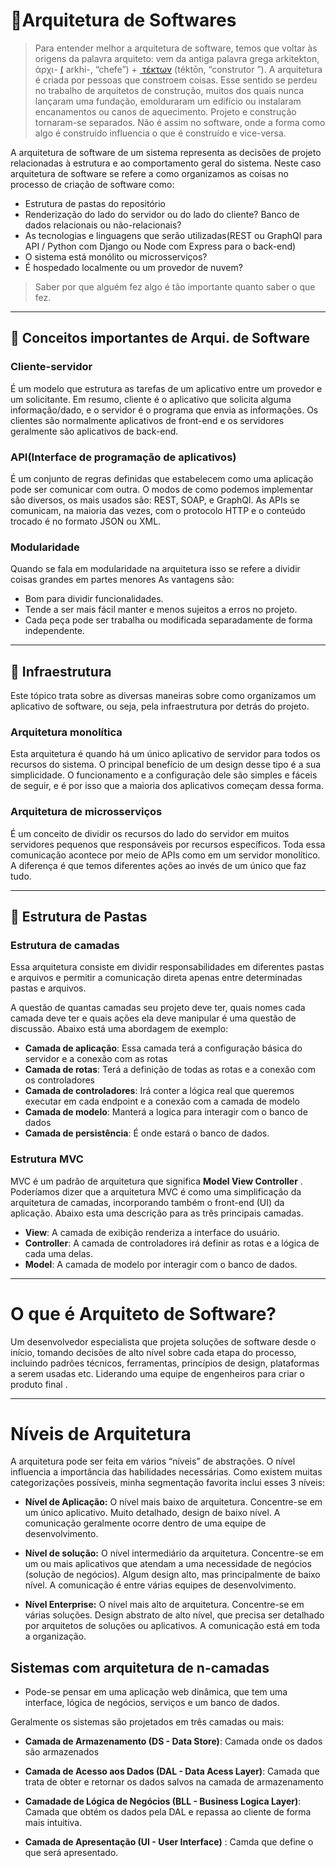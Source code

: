 # 📐Arquitetura de Softwares

> Para entender melhor a arquitetura de software, temos que voltar às origens da palavra arquiteto: vem da antiga palavra grega arkitekton, ἀρχι- [(](https://en.wiktionary.org/wiki/ἀρχι-#Ancient_Greek) arkhi-, “chefe”) + [‎ τέκτων](https://en.wiktionary.org/wiki/τέκτων#Ancient_Greek) (téktōn, “construtor ”). A arquitetura é criada por pessoas que constroem coisas. Esse sentido se perdeu no trabalho de arquitetos de construção, muitos dos quais nunca lançaram uma fundação, emolduraram um edifício ou instalaram encanamentos ou canos de aquecimento. Projeto e construção tornaram-se separados. Não é assim no software, onde a forma como algo é construído influencia o que é construído e vice-versa.

A arquitetura de software de um sistema representa as decisões de projeto relacionadas à estrutura e ao comportamento geral do sistema.
Neste caso arquitetura de software se refere a como organizamos as coisas no processo de criação de software como:

- Estrutura de pastas do repositório 
- Renderização do lado do servidor ou do lado do cliente? Banco de dados relacionais ou não-relacionais?
- As tecnologias e linguagens que serão utilizadas(REST ou GraphQl para API / Python com Django ou Node com Express para o back-end)
- O sistema está monólito ou microsserviços?
- É hospedado localmente ou um provedor de nuvem?

> Saber por que alguém fez algo é tão importante quanto saber o que fez.

------



## 🧪 Conceitos importantes de Arqui. de Software

### Cliente-servidor

É um modelo que estrutura as tarefas de um aplicativo entre um provedor e um solicitante. Em resumo, cliente é o aplicativo que solicita alguma informação/dado, e o servidor é o programa que envia as informações.
Os clientes são normalmente aplicativos de front-end e os servidores geralmente são aplicativos de back-end.

### API(Interface de programação de aplicativos)

É um conjunto de regras definidas que estabelecem como uma aplicação pode ser comunicar com outra. O modos de como podemos implementar são diversos, os mais usados são: REST, SOAP, e GraphQl.
As APIs se comunicam, na maioria das vezes, com o protocolo HTTP e o conteúdo trocado é no formato JSON ou XML.

### Modularidade

Quando se fala em modularidade na arquitetura isso se refere a dividir coisas grandes em partes menores
As vantagens são:

- Bom para dividir funcionalidades.
- Tende a ser mais fácil manter e menos sujeitos a erros no projeto.
- Cada peça pode ser trabalha ou modificada separadamente de forma independente.

------

## 🧱 Infraestrutura 

Este tópico trata sobre as diversas maneiras sobre como organizamos um aplicativo de software, ou seja, pela infraestrutura por detrás do projeto.

### Arquitetura monolítica

Esta arquitetura é quando há um único aplicativo de servidor para todos os recursos do sistema. O principal benefício de um design desse tipo é a sua simplicidade. O funcionamento e a configuração dele são simples e fáceis de seguir, e é por isso que a maioria dos aplicativos começam dessa forma.

### Arquitetura de  microsserviços

É um conceito de dividir os recursos do lado do servidor em muitos servidores pequenos que responsáveis por recursos específicos. Toda essa comunicação acontece por meio de APIs como em um servidor monolítico. A diferença é que temos diferentes ações ao invés de um único que faz tudo.

------

## 📁 Estrutura de Pastas

### Estrutura de camadas

Essa arquitetura consiste em dividir responsabilidades em diferentes pastas e arquivos e permitir a comunicação direta apenas entre determinadas pastas e arquivos.

A questão de quantas camadas seu projeto deve ter, quais nomes cada camada deve ter e quais ações ela deve manipular é uma questão de discussão. Abaixo está uma abordagem de exemplo:

- **Camada de aplicação**: Essa camada terá a configuração básica do servidor e a conexão com as rotas
- **Camada de rotas**: Terá a definição de todas as rotas e a conexão com os controladores 
- **Camada de controladores**: Irá conter a lógica real que queremos executar em cada endpoint e a conexão com a camada de modelo
- **Camada de modelo**: Manterá a logica para interagir com o banco de dados
- **Camada de persistência**: É onde estará o banco de dados.

### Estrutura MVC

MVC é um padrão de arquitetura que significa **Model View Controller** . Poderíamos dizer que a arquitetura MVC é como uma simplificação da arquitetura de camadas, incorporando também o front-end (UI) da aplicação. Abaixo esta uma descrição para as três principais camadas.

- **View**: A camada de exibição renderiza a interface do usuário.
- **Controller**: A camada de controladores irá definir as rotas e a lógica de cada uma delas.
- **Model**: A camada de modelo por interagir com o banco de dados.

------

# O que é Arquiteto de Software?

Um desenvolvedor especialista que projeta soluções de software desde o início, tomando decisões de alto nível sobre cada etapa do processo, incluindo padrões técnicos, ferramentas, princípios de design, plataformas a serem usadas etc. Liderando uma equipe de engenheiros para criar o produto final .

------

# Níveis de Arquitetura

A arquitetura pode ser feita em vários “níveis” de abstrações. O nível influencia a importância das habilidades necessárias. Como existem muitas categorizações possíveis, minha segmentação favorita inclui esses 3 níveis:

- **Nível de Aplicação:** O nível mais baixo de arquitetura. Concentre-se em um único aplicativo. Muito detalhado, design de baixo nível. A comunicação geralmente ocorre dentro de uma equipe de desenvolvimento.

- **Nível de solução:** O nível intermediário da arquitetura. Concentre-se em um ou mais aplicativos que atendam a uma necessidade de negócios (solução de negócios). Algum design alto, mas principalmente de baixo nível. A comunicação é entre várias equipes de desenvolvimento.

- **Nível Enterprise:** O nível mais alto de arquitetura. Concentre-se em várias soluções. Design abstrato de alto nível, que precisa ser detalhado por arquitetos de soluções ou aplicativos. A comunicação está em toda a organização.

  

## Sistemas com arquitetura de n-camadas

- Pode-se pensar em uma aplicação web dinâmica, que tem uma interface, lógica de negócios, serviços e um banco de dados.

Geralmente os sistemas são projetados em três camadas ou mais:
 - **Camada de Armazenamento (DS - Data Store)**: Camada onde os dados são armazenados

 - **Camada de Acesso aos Dados (DAL - Data Acess Layer)**: Camada que trata de obter e retornar os dados salvos na camada de armazenamento

 - **Camadade de Lógica de Negócios (BLL - Business Logica Layer)**: Camada que obtém os dados pela DAL e repassa ao cliente de forma mais intuitiva.

 - **Camada de Apresentação (UI - User Interface)** : Camda que define o que será apresentado.